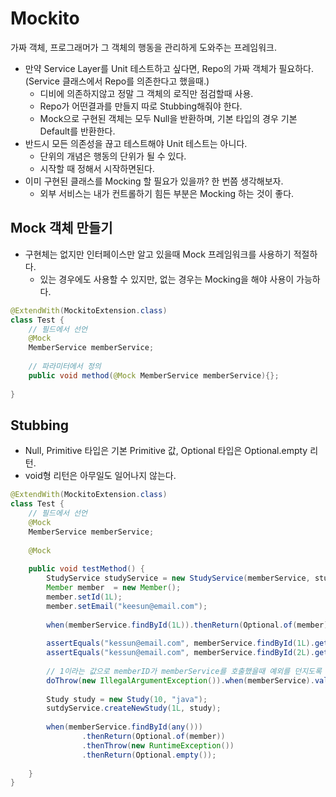# Mockito

가짜 객체, 프로그래머가 그 객체의 행동을 관리하게 도와주는 프레임워크.
- 만약 Service Layer를 Unit 테스트하고 싶다면, Repo의 가짜 객체가 필요하다. (Service 클래스에서 Repo를 의존한다고 했을때.)
    + 디비에 의존하지않고 정말 그 객체의 로직만 점검할때 사용.
    + Repo가 어떤결과를 만들지 따로 Stubbing해줘야 한다.
    + Mock으로 구현된 객체는 모두 Null을 반환하며, 기본 타입의 경우 기본 Default를 반환한다.
- 반드시 모든 의존성을 끊고 테스트해야 Unit 테스트는 아니다.
    + 단위의 개념은 행동의 단위가 될 수 있다.
    + 시작할 때 정해서 시작하면된다.
- 이미 구현된 클래스를 Mocking 할 필요가 있을까? 한 번쯤 생각해보자.
    + 외부 서비스는 내가 컨트롤하기 힘든 부분은 Mocking 하는 것이 좋다.

## Mock 객체 만들기
- 구현체는 없지만 인터페이스만 알고 있을때 Mock 프레임워크를 사용하기 적절하다.
    + 있는 경우에도 사용할 수 있지만, 없는 경우는 Mocking을 해야 사용이 가능하다.

```java
@ExtendWith(MockitoExtension.class)
class Test {
    // 필드에서 선언
    @Mock
    MemberService memberService;
    
    // 파라미터에서 정의
    public void method(@Mock MemberService memberService){};
    
}
```

## Stubbing
- Null, Primitive 타입은 기본 Primitive 값, Optional 타입은 Optional.empty 리턴.
- void형 리턴은 아무일도 일어나지 않는다.

```java
@ExtendWith(MockitoExtension.class)
class Test {
    // 필드에서 선언
    @Mock
    MemberService memberService;
  
    @Mock
    
    public void testMethod() {
        StudyService studyService = new StudyService(memberService, studyRepository);
        Member member  = new Member();
        member.setId(1L);
        member.setEmail("keesun@email.com");
                
        when(memberService.findById(1L)).thenReturn(Optional.of(member));
      
        assertEquals("kessun@email.com", memberService.findById(1L).get());
        assertEquals("kessun@email.com", memberService.findById(2L).get());
        
        // 1이라는 값으로 memberID가 memberService를 호출했을때 예외를 던지도록 Stubbing
        doThrow(new IllegalArgumentException()).when(memberService).validate(1L);
        
        Study study = new Study(10, "java");
        sutdyService.createNewStudy(1L, study);
        
        when(memberService.findById(any()))
                .thenReturn(Optional.of(member))
                .thenThrow(new RuntimeException())
                .thenReturn(Optional.empty());
        
    }
}
```